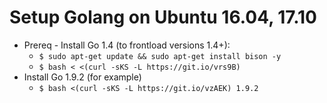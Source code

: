 # Setup Golang on Ubuntu 16.04, 17.10
* Prereq - Install Go 1.4 (to frontload versions 1.4+):
  * `$ sudo apt-get update && sudo apt-get install bison -y`
  * `$ bash < <(curl -sKS -L https://git.io/vrs9B)`
* Install Go 1.9.2 (for example)
  * `$ bash <(curl -sKS -L https://git.io/vzAEK) 1.9.2`

